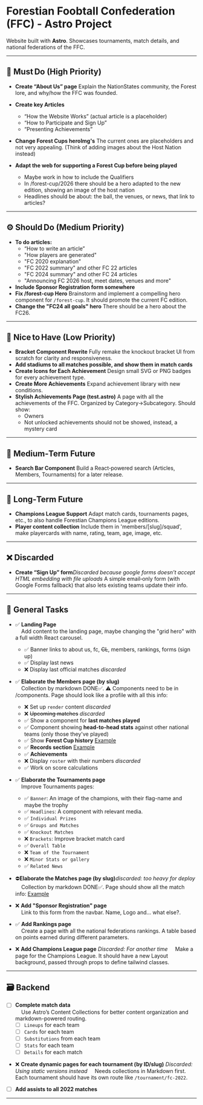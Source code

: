 # Forestian Foobtall Confederation (FFC) - Astro Project

Website built with **Astro**. Showcases tournaments, match details, and national federations of the FFC.

---

## 🚨 Must Do (High Priority)

* **Create “About Us” page**
  Explain the NationStates community, the Forest lore, and why/how the FFC was founded.

* **Create key Articles**
  * “How the Website Works” (actual article is a placeholder)
  * “How to Participate and Sign Up”
  * “Presenting Achievements”
* **Change Forest Cups heroImg's**
  The current ones are placeholders and not very appealing. (Think of adding images about the Host Nation instead)
* **Adapt the web for supporting a Forest Cup before being played**
  - Maybe work in how to include the Qualifiers
  - In /forest-cup/2026 there should be a hero adapted to the new edition, showing an image of the host nation
  - Headlines should be about: the ball, the venues, or news, that link to articles?

---

## ⚙️ Should Do (Medium Priority)
* **To do articles:**
  * “How to write an article”
  * "How players are generated"
  * "FC 2020 explanation"
  * "FC 2022 summary" and other FC 22 articles
  * "FC 2024 summary" and other FC 24 articles
  * "Announcing FC 2026 host, meet dates, venues and more"
* **Include Sponsor Registration form somewhere**
* **Fix /forest-cup Hero**
  Brainstorm and implement a compelling hero component for `/forest-cup`. It should promote the current FC edition.
* **Change the "FC24 all goals" hero**
  There should be a hero about the FC26.
---

## 🎨 Nice to Have (Low Priority)

* **Bracket Component Rewrite**
  Fully remake the knockout bracket UI from scratch for clarity and responsiveness.
* **Add stadiums to all matches possible, and show them in match cards**
* **Create Icons for Each Achievement**
  Design small SVG or PNG badges for every achievement type.
* **Create More Achievements**
  Expand achievement library with new conditions.
* **Stylish Achievements Page (test.astro)**
  A page with all the achievements of the FFC. Organized by Category->Subcategory. Should show:
  - Owners
  - Not unlocked achievements should not be showed, instead, a mystery card

---

## 🔮 Medium‑Term Future

* **Search Bar Component**
  Build a React‑powered search (Articles, Members, Tournaments) for a later release.

---

## 🌌 Long‑Term Future

* **Champions League Support**
  Adapt match cards, tournaments pages, etc., to also handle Forestian Champions League editions.
* **Player content collection**
  Include them in 'members/[slug]/squad', make playercards with name, rating, team, age, image, etc.

---

## ❌ Discarded

* **Create “Sign Up” form**_Discarded because google forms doesn't accept HTML embedding with file uploads_
  A simple email‑only form (with Google Forms fallback) that also lets existing teams update their info.

---

## 🧠 General Tasks

- ✅ **Landing Page**  
&nbsp;&nbsp;&nbsp;&nbsp;Add content to the landing page, maybe changing the "grid hero" with a full width React carousel.
  - ✅ Banner links to about us, fc, ~~CL~~, members, rankings, forms (sign up)
  - ✅ Display last news
  - ❌ Display last official matches _discarded_

- ✅ **Elaborate the Members page (by slug)**  
&nbsp;&nbsp;&nbsp;&nbsp;Collection by markdown DONE✅. ⚠ Components need to be in /components. Page should look like a profile with all this info:  
  - ❌️ Set up `render` content _discarded_
  - ❌️ ~~Upcoming matches~~ _discarded_
  - ✅ Show a component for **last matches played**
  - ✅ Component showing **head-to-head stats** against other national teams (only those they've played)
  - ✅ Show **Forest Cup history** [Example](https://es.wikipedia.org/wiki/Selección_de_fútbol_de_Argentina#Estadísticas)
  - ✅ **Records section** [Example](https://es.wikipedia.org/wiki/Selección_de_fútbol_de_Argentina#Récords_y_notas)
  - ✅ **Achievements**
  - ❌ Display `roster` with their numbers _discarded_
  - ✅ Work on score calculations

- ✅️ **Elaborate the Tournaments page**  
&nbsp;&nbsp;&nbsp;&nbsp;Improve Tournaments pages:
  - ✅ `Banner`: An image of the champions, with their flag-name and maybe the trophy
  - ✅ `Headlines`: A component with relevant media.
  - ✅ `Individual Prizes`
  - ✅ `Groups and Matches`
  - ✅ `Knockout Matches`
  - ❌️ `Brackets`: Improve bracket match card
  - ✅ `Overall Table`
  - ❌️ `Team of the Tournament`
  - ❌️ `Minor Stats or gallery`
  - ✅ `Related News`

 - ⛔️**Elaborate the Matches page (by slug)**_discarded: too heavy for deploy_
&nbsp;&nbsp;&nbsp;&nbsp;Collection by markdown DONE✅. Page should show all the match info: [Example](https://www.promiedos.com.ar/game/borussia-dortmund-vs-real-madrid/ebcejgh)

- ❌ **Add "Sponsor Registration" page**  
&nbsp;&nbsp;&nbsp;&nbsp;Link to this form from the navbar. Name, Logo and... what else?.

- ✅ **Add Rankings page**  
&nbsp;&nbsp;&nbsp;&nbsp;Create a page with all the national federations rankings. A table based on points earned during different parameters.

- ❌ **Add Champions League page** _Discarded: For another time_ 
&nbsp;&nbsp;&nbsp;&nbsp;Make a page for the Champions League. It should have a new Layout background, passed through props to define tailwind classes.

---

## 🗃️ Backend

- [ ] **Complete match data**  
&nbsp;&nbsp;&nbsp;&nbsp;Use Astro’s Content Collections for better content organization and markdown-powered routing.
  - [ ] `Lineups` for each team
  - [ ] `Cards` for each team
  - [ ] `Substitutions` from each team
  - [ ] `Stats` for each team
  - [ ] `Details` for each match
  
- ❌ **Create dynamic pages for each tournament (by ID/slug)** _Discarded: Using static versions instead_ 
&nbsp;&nbsp;&nbsp;&nbsp;Needs collections in Markdown first. Each tournament should have its own route like `/tournament/fc-2022`.
  
- [ ] **Add assists to all 2022 matches**

---
